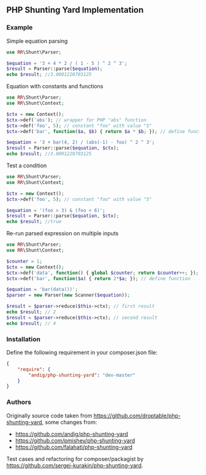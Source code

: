## PHP Shunting Yard Implementation

### Example

Simple equation parsing
```php
use RR\Shunt\Parser;

$equation = '3 + 4 * 2 / ( 1 - 5 ) ^ 2 ^ 3';
$result = Parser::parse($equation);
echo $result; //3.0001220703125
```

Equation with constants and functions
```php
use RR\Shunt\Parser;
use RR\Shunt\Context;

$ctx = new Context();
$ctx->def('abs'); // wrapper for PHP "abs" function
$ctx->def('foo', 5); // constant "foo" with value "5"
$ctx->def('bar', function($a, $b) { return $a * $b; }); // define function

$equation = '3 + bar(4, 2) / (abs(-1) - foo) ^ 2 ^ 3';
$result = Parser::parse($equation, $ctx);
echo $result; //3.0001220703125
```

Test a condition
```php
use RR\Shunt\Parser;
use RR\Shunt\Context;

$ctx = new Context();
$ctx->def('foo', 5); // constant "foo" with value "5"

$equation = '(foo > 3) & (foo < 6)';
$result = Parser::parse($equation, $ctx);
echo $result; //true
```

Re-run parsed expression on multiple inputs
```php
use RR\Shunt\Parser;
use RR\Shunt\Context;

$counter = 1;
$ctx = new Context();
$ctx->def('data', function() { global $counter; return $counter++; }); // define function
$ctx->def('bar', function($a) { return 2*$a; }); // define function

$equation = 'bar(data())';
$parser = new Parser(new Scanner($equation));

$result = $parser->reduce($this->ctx); // first result
echo $result; // 2
$result = $parser->reduce($this->ctx); // second result
echo $result; // 4
```

### Installation

Define the following requirement in your composer.json file:

```json
{
    "require": {
        "andig/php-shunting-yard": "dev-master"
    }
}
```

### Authors

Originally source code taken from https://github.com/droptable/php-shunting-yard, some changes from:

  - https://github.com/andig/php-shunting-yard
  - https://github.com/pmishev/php-shunting-yard
  - https://github.com/falahati/php-shunting-yard

Test cases and refactoring for composer/packagist by https://github.com/sergej-kurakin/php-shunting-yard.

